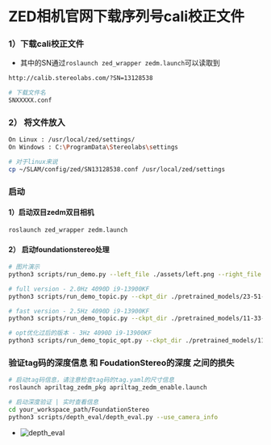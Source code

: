# ZED相机官网下载序列号cali校正文件
### 1）下载cali校正文件
* 其中的SN通过`roslaunch zed_wrapper zedm.launch`可以读取到
```bash
http://calib.stereolabs.com/?SN=13128538

# 下载文件名
SNXXXXX.conf
```
### 2） 将文件放入
```bash
On Linux : /usr/local/zed/settings/
On Windows : C:\ProgramData\Stereolabs\settings

# 对于linux来说
cp ~/SLAM/config/zed/SN13128538.conf /usr/local/zed/settings
```


### 启动
#### 1）启动双目zedm双目相机
```bash
roslaunch zed_wrapper zedm.launch
```

#### 2） 启动foundationstereo处理
```bash
# 图片演示
python3 scripts/run_demo.py --left_file ./assets/left.png --right_file ./assets/right.png --ckpt_dir ./pretrained_models/23-51-11/model_best_bp2.pth --out_dir ./test_outputs/

# full version - 2.0Hz 4090D i9-13900KF
python3 scripts/run_demo_topic.py --ckpt_dir ./pretrained_models/23-51-11/model_best_bp2.pth --out_dir ./test_outputs/ --vis_mode publish

# fast version - 2.5Hz 4090D i9-13900KF
python3 scripts/run_demo_topic.py --ckpt_dir ./pretrained_models/11-33-40/model_best_bp2.pth --out_dir ./test_outputs/ --vis_mode publish

# opt优化过后的版本 - 3Hz 4090D i9-13900KF
python3 scripts/run_demo_topic_opt.py --ckpt_dir ./pretrained_models/11-33-40/model_best_bp2.pth --vis_mode publish --valid_iters 32
```

### 验证tag码的深度信息 和 FoudationStereo的深度 之间的损失
```bash
# 启动tag码信息，请注意检查tag码的tag.yaml的尺寸信息
roslaunch apriltag_zedm_pkg apriltag_zedm_enable.launch

# 启动深度验证 | 实时查看信息
cd your_workspace_path/FoundationStereo
python3 scripts/depth_eval/depth_eval.py --use_camera_info
```
* ![depth_eval](./IMG/depth_eval.jpg)